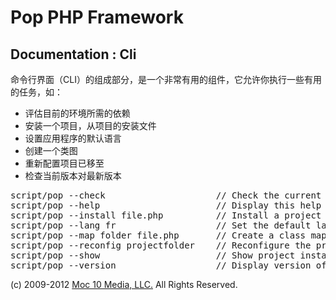 Pop PHP Framework
=================

Documentation : Cli
-------------------

命令行界面（CLI）的组成部分，是一个非常有用的组件，它允许你执行一些有用的任务，如：

* 评估目前的环境所需的依赖
* 安装一个项目，从项目的安装文件
* 设置应用程序的默认语言
* 创建一个类图
* 重新配置项目已移至
* 检查当前版本对最新版本

<pre>
script/pop --check                     // Check the current configuration for required dependencies
script/pop --help                      // Display this help
script/pop --install file.php          // Install a project based on the install file specified
script/pop --lang fr                   // Set the default language for the project
script/pop --map folder file.php       // Create a class map file from the source folder and save to the output file
script/pop --reconfig projectfolder    // Reconfigure the project based on the new location of the project
script/pop --show                      // Show project install instructions
script/pop --version                   // Display version of Pop PHP Framework and latest available
</pre>

(c) 2009-2012 [Moc 10 Media, LLC.](http://www.moc10media.com) All Rights Reserved.
